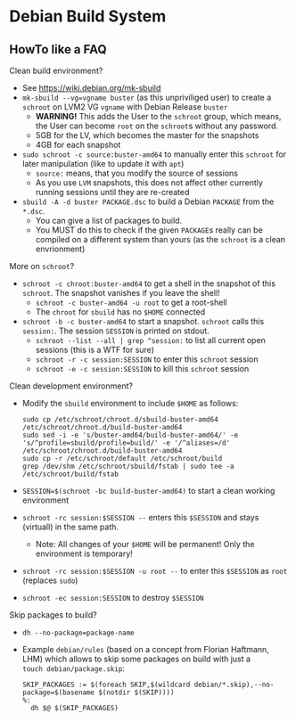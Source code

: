 # Debian Build System

## HowTo like a FAQ

Clean build environment?

- See https://wiki.debian.org/mk-sbuild
- `mk-sbuild --vg=vgname buster` (as this unpriviliged user) to create a `schroot` on LVM2 VG `vgname` with Debian Release `buster`
  - **WARNING!**  This adds the User to the `schroot` group, which means, the User can become `root` on the `schroot`s without any password.
  - 5GB for the LV, which becomes the master for the snapshots
  - 4GB for each snapshot
- `sudo schroot -c source:buster-amd64` to manually enter this `schroot` for later manipulation (like to update it with `apt`)
  - `source:` means, that you modify the source of sessions
  - As you use `LVM` snapshots, this does not affect other currently running sessions until they are re-created
- `sbuild -A -d buster PACKAGE.dsc` to build a Debian `PACKAGE` from the `*.dsc`.
  - You can give a list of packages to build.
  - You MUST do this to check if the given `PACKAGE`s really can be compiled on a different system than yours (as the `schroot` is a clean envrionment)

More on `schroot`?

- `schroot -c chroot:buster-amd64` to get a shell in the snapshot of this `schroot`.  The snapshot vanishes if you leave the shell!
  - `schroot -c buster-amd64 -u root` to get a root-shell
  - The `chroot` for `sbuild` has no `$HOME` connected
- `schroot -b -c buster-amd64` to start a snapshot.  `schroot` calls this `session:`.  The session `SESSION` is printed on stdout.
  - `schroot --list --all | grep ^session:` to list all current open sessions (this is a WTF for sure)
  - `schroot -r -c session:SESSION` to enter this `schroot` session
  - `schroot -e -c session:SESSION` to kill this `schroot` session

Clean development environment?

- Modify the `sbuild` environment to include `$HOME` as follows:

      sudo cp /etc/schroot/chroot.d/sbuild-buster-amd64 /etc/schroot/chroot.d/build-buster-amd64
      sudo sed -i -e 's/buster-amd64/build-buster-amd64/' -e 's/^profile=sbuild/profile=build/' -e '/^aliases=/d' /etc/schroot/chroot.d/build-buster-amd64
      sudo cp -r /etc/schroot/default /etc/schroot/build
      grep /dev/shm /etc/schroot/sbuild/fstab | sudo tee -a /etc/schroot/build/fstab

- `SESSION=$(schroot -bc build-buster-amd64)` to start a clean working environment
- `schroot -rc session:$SESSION --` enters this `$SESSION` and stays (virtuall) in the same path.
  - Note: All changes of your `$HOME` will be permanent!  Only the environment is temporary!
- `schroot -rc session:$SESSION -u root --` to enter this `$SESSION` as `root` (replaces `sudo`)
- `schroot -ec session:SESSION` to destroy `$SESSION`

Skip packages to build?

- `dh --no-package=package-name`
- Example `debian/rules` (based on a concept from Florian Haftmann, LHM) which allows to skip some packages on build with just a  
  `touch debian/package.skip`:

      SKIP_PACKAGES := $(foreach SKIP,$(wildcard debian/*.skip),--no-package=$(basename $(notdir $(SKIP))))
      %:
      	dh $@ $(SKIP_PACKAGES)

